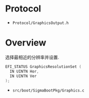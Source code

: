 # Protocol

- `Protocol/GraphicsOutput.h`

# Overview

选择最相近的分辨率并设置.

```c++
EFI_STATUS GraphicsResolutionSet (
  IN UINTN Hor,
  IN UINTN Ver
);
```

- `src/boot/SigmaBootPkg/Graphics.c`
